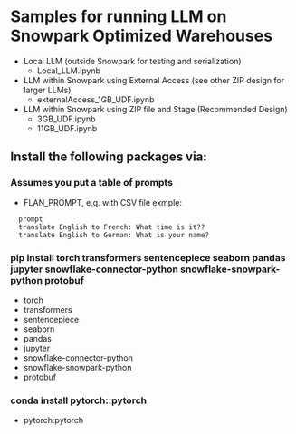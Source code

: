 # Samples for running LLM on Snowpark Optimized Warehouses
  * Local LLM (outside Snowpark for testing and serialization)
    * Local_LLM.ipynb
  * LLM within Snowpark using External Access (see other ZIP design for larger LLMs)
    * externalAccess_1GB_UDF.ipynb
  * LLM within Snowpark using ZIP file and Stage (Recommended Design)
    * 3GB_UDF.ipynb
    * 11GB_UDF.ipynb

## Install the following packages via:

### Assumes you put a table of prompts
  * FLAN_PROMPT, e.g. with CSV file exmple:
```
  prompt
  translate English to French: What time is it??
  translate English to German: What is your name?
```

### pip  install torch transformers sentencepiece seaborn pandas jupyter snowflake-connector-python snowflake-snowpark-python protobuf

  * torch
  * transformers
  * sentencepiece
  * seaborn
  * pandas
  * jupyter
  * snowflake-connector-python
  * snowflake-snowpark-python
  * protobuf

### conda install pytorch::pytorch
  * pytorch:pytorch

